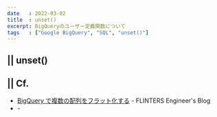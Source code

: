 ```yaml
---
date   : 2022-03-02
title  : unset()
excerpt: BigQueryのユーザー定義関数について
tags   : ["Google BigQuery", "SQL", "unset()"]
---
```


## || unset()


## || Cf.
+ [BigQuery で複数の配列をフラット化する](https://labs.septeni.co.jp/entry/2018/11/06/120000) - FLINTERS Engineer's Blog
+ []() -
